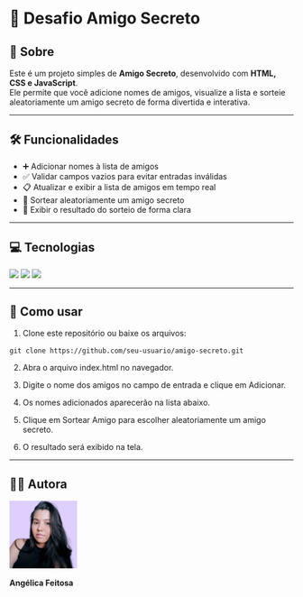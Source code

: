 # 🎁 Desafio Amigo Secreto

## 📌 Sobre
Este é um projeto simples de **Amigo Secreto**, desenvolvido com **HTML, CSS e JavaScript**.  
Ele permite que você adicione nomes de amigos, visualize a lista e sorteie aleatoriamente um amigo secreto de forma divertida e interativa.

---

## 🛠 Funcionalidades
- ➕ Adicionar nomes à lista de amigos  
- ✅ Validar campos vazios para evitar entradas inválidas  
- 📋 Atualizar e exibir a lista de amigos em tempo real  
- 🎲 Sortear aleatoriamente um amigo secreto  
- 🎉 Exibir o resultado do sorteio de forma clara  

---

## 💻 Tecnologias
<div align="left">
  <img src="https://img.shields.io/badge/HTML-E34F26?style=for-the-badge&logo=html5&logoColor=white">
  <img src="https://img.shields.io/badge/CSS-1572B6?style=for-the-badge&logo=css3&logoColor=white">
  <img src="https://img.shields.io/badge/JavaScript-F7DF1E?style=for-the-badge&logo=javascript&logoColor=black">
</div>

---

## 🚀 Como usar
1. Clone este repositório ou baixe os arquivos:
```
git clone https://github.com/seu-usuario/amigo-secreto.git
```
2. Abra o arquivo index.html no navegador.

3. Digite o nome dos amigos no campo de entrada e clique em Adicionar.

4. Os nomes adicionados aparecerão na lista abaixo.

5. Clique em Sortear Amigo para escolher aleatoriamente um amigo secreto.

6. O resultado será exibido na tela.

---

## 👩🏾 Autora

<img src="assets/fotodeperfil-eu.png" width="120" alt="Foto de perfil" />

**Angélica Feitosa**
